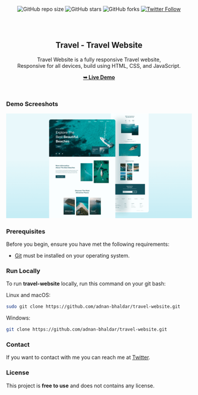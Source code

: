 <div align="center">
  
  ![GitHub repo size](https://img.shields.io/github/repo-size/adnan-bhaldar/travel-website)
  ![GitHub stars](https://img.shields.io/github/stars/adnan-bhaldar/travel-website?style=social)
  ![GitHub forks](https://img.shields.io/github/forks/adnan-bhaldar/travel-website?style=social)
[![Twitter Follow](https://img.shields.io/twitter/follow/Adnan__Bhaldar?style=social)](https://twitter.com/intent/follow?screen_name=Adnan__Bhaldar)

  <br />
  <br />

  <h2 align="center">Travel - Travel Website</h2>

  Travel Website is a fully responsive Travel website, <br />Responsive for all devices, build using HTML, CSS, and JavaScript.

  <a href="https://adnan-bhaldar.github.io/Travel-Website/"><strong>➥ Live Demo</strong></a>

</div>

<br />

### Demo Screeshots

![Travel Website Desktop Demo](./readme-images/Desktop.png "Desktop Demo")

### Prerequisites

Before you begin, ensure you have met the following requirements:

* [Git](https://git-scm.com/downloads "Download Git") must be installed on your operating system.

### Run Locally

To run **travel-website** locally, run this command on your git bash:

Linux and macOS:

```bash
sudo git clone https://github.com/adnan-bhaldar/travel-website.git
```

Windows:

```bash
git clone https://github.com/adnan-bhaldar/travel-website.git
```

### Contact

If you want to contact with me you can reach me at [Twitter](https://www.twitter.com/Adnan__Bhaldar).

### License

This project is **free to use** and does not contains any license.

